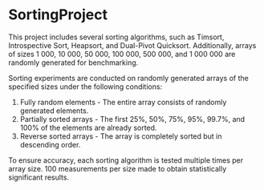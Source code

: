 # SortingProject
This project includes several sorting algorithms, such as Timsort, Introspective Sort, Heapsort, and Dual-Pivot Quicksort. Additionally, arrays of sizes 1 000, 10 000, 50 000, 100 000, 500 000, and 1 000 000 are randomly generated for benchmarking.

Sorting experiments are conducted on randomly generated arrays of the specified sizes under the following conditions:
1. Fully random elements - The entire array consists of randomly generated elements.
2. Partially sorted arrays - The first 25%, 50%, 75%, 95%, 99.7%, and 100% of the elements are already sorted.
3. Reverse sorted arrays - The array is completely sorted but in descending order.

To ensure accuracy, each sorting algorithm is tested multiple times per array size. 100 measurements per size made to obtain statistically significant results.
